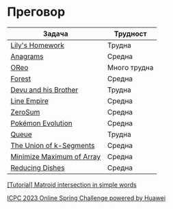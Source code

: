 # Преговор

| Задача | Трудност |
| ----- | ----- |
| [Lily's Homework](https://www.hackerrank.com/challenges/lilys-homework/problem?isFullScreen=true&fbclid=IwAR2qjwSyKeML8ElIP4roXycohUqiPFWYLaeAk1GBi4qeRoe1G2WjE9zlgXI) | Трудна |
| [Anagrams](https://csacademy.com/contest/archive/task/anagrams/statement/?fbclid=IwAR1d-uxBIXq8RJ3d1E-skA_vjw6u3ajMzilGzz7OAbafSpfbfAvJaDJLkKU) | Средна |
| [OReo](https://arena.infosbg.com/#/catalog/687/problem/101747) | Много трудна |
| [Forest](https://judge.openfmi.net/practice/open_contest?contest_id=209&fbclid=IwAR2-XCOCGTktzJweWOeO8cWdSGWPpa8WAZ4Q_TCNLM_8Ob3Ihj2kGnDerKs) | Средна |
| [Devu and his Brother](https://codeforces.com/problemset/problem/439/D?fbclid=IwAR0auzNADDNPmX78eJx-7zVqAb-vggEdH25Iz5AR53TcvqTWiuvoRqpb1kg) | Трудна |
| [Line Empire](https://codeforces.com/contest/1659/problem/C?fbclid=IwAR05WnN6NPAtUMocgLM-l_kA9GSsEJBRHa-aHDMlY0fCR8l_B2mzFZoZy6g) | Средна |
| [ZeroSum](https://action.informatika.bg/problems/65?fbclid=IwAR2qjwSyKeML8ElIP4roXycohUqiPFWYLaeAk1GBi4qeRoe1G2WjE9zlgXI) | Средна |
| [Pokémon Evolution](https://csacademy.com/contest/archive/task/pokemon-evolution/?fbclid=IwAR3h3w8HB8oiFAPIIDZc6HkrlKGmI82tBSiebgaxmkGl9nPwX6ipLgHnLXY) | Средна |
| [Queue](https://codeforces.com/contest/141/problem/C) | Трудна |
| [The Union of k-Segments](https://codeforces.com/contest/612/problem/D) | Средна |
| [Minimize Maximum of Array](https://leetcode.com/problems/minimize-maximum-of-array/description/) | Средна |
| [Reducing Dishes](https://leetcode.com/problems/reducing-dishes/) | Средна |

[[Tutorial] Matroid intersection in simple words](https://codeforces.com/blog/entry/69287)

[ICPC 2023 Online Spring Challenge powered by Huawei](https://codeforces.com/blog/entry/112838)

